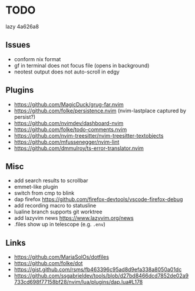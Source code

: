 # TODO

lazy 4a626a8

## Issues

- conform nix format
- gf in terminal does not focus file (opens in background)
- neotest output does not auto-scroll in edgy

## Plugins

- https://github.com/MagicDuck/grug-far.nvim
- https://github.com/folke/persistence.nvim (nvim-lastplace captured by persist?)
- https://github.com/nvimdev/dashboard-nvim
- https://github.com/folke/todo-comments.nvim
- https://github.com/nvim-treesitter/nvim-treesitter-textobjects
- https://github.com/mfussenegger/nvim-lint
- https://github.com/dmmulroy/ts-error-translator.nvim

## Misc

- add search results to scrollbar
- emmet-like plugin
- switch from cmp to blink
- dap firefox https://github.com/firefox-devtools/vscode-firefox-debug
- add recording macro to statusline
- lualine branch supports git worktree
- add lazyvim news https://www.lazyvim.org/news
- .files show up in telescope (e.g. `.env`)

## Links

- https://github.com/MariaSolOs/dotfiles
- https://github.com/folke/dot
- https://gist.github.com/rsms/fb463396c95ad8d9efa338a8050a01dc
- https://github.com/ssgabrieldev/tools/blob/d27bd8466dcd7852de02a9733cd698f77158bf28/nvim/lua/plugins/dap.lua#L178
